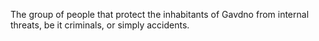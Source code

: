 The group of people that protect the inhabitants of Gavdno from internal threats, be it criminals, or simply accidents.